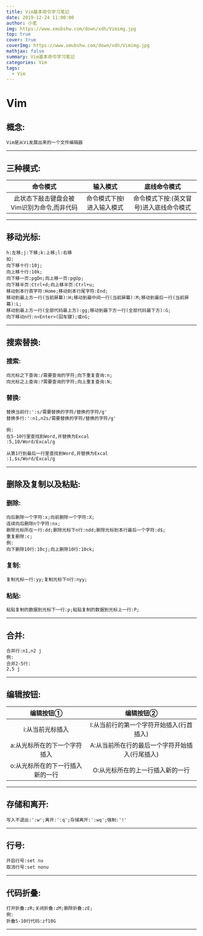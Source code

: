 ```yaml
---
title: Vim基本命令学习笔记
date: 2019-12-24 11:00:00
author: 小茗
img: https://www.xmubshw.com/down/xdh/Vimimg.jpg
top: true
cover: true
coverImg: https://www.xmubshw.com/down/xdh/Vimimg.jpg
mathjax: false
summary: Vim基本命令学习笔记
categories: Vim
tags:
  - Vim
---
```

# Vim

## 概念:

```
Vim是从Vi发展出来的一个文件编辑器
```
***

## 三种模式:

|命令模式|输入模式|底线命令模式|
|:-:|:-:|:-:|
|此状态下敲击键盘会被Vim识别为命令,而非代码|命令模式下按I进入输入模式|命令模式下按:(英文冒号)进入底线命令模式|

***

## 移动光标:

```
h:左移;j:下移;k:上移;l:右移
如:
向下移十行:10j;
向上移十行:10k;
向下移一页:pgDn;向上移一页:pgUp;
向下移半页:Ctrl+d;向上移半页:Ctrl+u;
移动到本行首字符:Home;移动到本行尾字符:End;
移动到最上方一行(当前屏幕):H;移动到最中间一行(当前屏幕):M;移动到最后一行(当前屏幕):L;
移动到最上方一行(全部代码最上方):gg;移动到最下方一行(全部代码最下方):G;
向下移动n行:n<Enter>(回车键);或nG;
```

***

## 搜索替换:

### 搜索:

```
向光标之下查询:/需要查询的字符;向下重复查询:n;
向光标之上查询:?需要查询的字符;向上重复查询:N;
```

### 替换:

```
替换当前行:':s/需要替换的字符/替换的字符/g'
替换多行:':n1,n2s/需要替换的字符/替换的字符/g'

例:
在5-10行里查找到Word,并替换为Excal
:5,10/Word/Excal/g

从第1行到最后一行里查找到Word,并替换为Excal
:1,$s/Word/Excal/g
```

***

## 删除及复制以及粘贴:

### 删除:

```
向后删除一个字符:x;向前删除一个字符:X;
连续向后删除n个字符:nx;
删除光标所在一行:dd;删除光标下n行:ndd;删除光标到本行最后一个字符:d$;
重复删除:c;
例:
向下删除10行:10cj;向上删除10行:10ck;
```

### 复制:

```
复制光标一行:yy;复制光标下n行:nyy;
```

### 粘贴:

```
粘贴复制的数据到光标下一行:p;粘贴复制的数据到光标上一行:P;
```

***

## 合并:

```
合并行:n1,n2 j
例:
合并2-5行:
2,5 j
```

***

## 编辑按钮:

|编辑按钮①|编辑按钮②|
|:-:|:-:|
|i:从当前光标插入|I:从当前行的第一个字符开始插入(行首插入)|
|a:从光标所在的下一个字符插入|A:从当前所在行的最后一个字符开始插入(行尾插入)|
|o:从光标所在的下一行插入新的一行|O:从光标所在的上一行插入新的一行|

***

## 存储和离开:

```
写入不退出:':w';离开:':q';存储离开:':wq';强制:'!'
```

***

## 行号:

```
开启行号:set nu
取消行号:set nonu
```

***

## 代码折叠:

```
打开折叠:zR;关闭折叠:zM;删除折叠:zE;
例:
折叠5-10行代码:zf10G
```
***